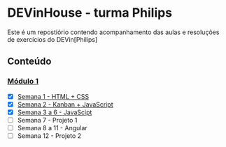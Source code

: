 # DEVinHouse - turma Philips

Este é um repostiório contendo acompanhamento das aulas e resoluções de exercícios do DEVin[Philips]

## Conteúdo

### [Módulo 1](https://github.com/leofmartins/devinhouse/tree/main/modulo-01)
- [x] [Semana 1 - HTML + CSS](https://github.com/leofmartins/devinhouse/tree/main/modulo-01/semana-01)
- [x] [Semana 2 - Kanban + JavaScript](https://github.com/leofmartins/devinhouse/tree/main/modulo-01/semana-02)
- [X] [Semana 3 a 6 - JavaScipt](https://github.com/leofmartins/devinhouse/tree/main/modulo-01/semana-03)
- [ ] Semana 7 - Projeto 1
- [ ] Semana 8 a 11 - Angular
- [ ] Semana 12 - Projeto 2

